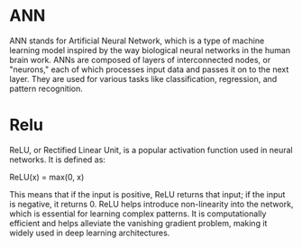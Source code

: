 # ANN
ANN stands for Artificial Neural Network, which is a type of machine learning model inspired by the way biological neural networks in the human brain work. ANNs are composed of layers of interconnected nodes, or "neurons," each of which processes input data and passes it on to the next layer. They are used for various tasks like classification, regression, and pattern recognition.
# Relu
ReLU, or Rectified Linear Unit, is a popular activation function used in neural networks. It is defined as:

ReLU(x) = max(0, x) 

This means that if the input is positive, ReLU returns that input; if the input is negative, it returns 0. ReLU helps introduce non-linearity into the network, which is essential for learning complex patterns. It is computationally efficient and helps alleviate the vanishing gradient problem, making it widely used in deep learning architectures.
